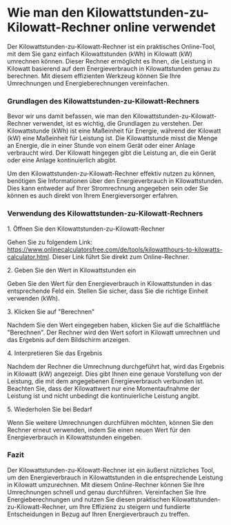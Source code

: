 Wie man den Kilowattstunden-zu-Kilowatt-Rechner online verwendet
================================================================

Der Kilowattstunden-zu-Kilowatt-Rechner ist ein praktisches Online-Tool, mit dem Sie ganz einfach Kilowattstunden (kWh) in Kilowatt (kW) umrechnen können. Dieser Rechner ermöglicht es Ihnen, die Leistung in Kilowatt basierend auf dem Energieverbrauch in Kilowattstunden genau zu berechnen. Mit diesem effizienten Werkzeug können Sie Ihre Umrechnungen und Energieberechnungen vereinfachen.

### Grundlagen des Kilowattstunden-zu-Kilowatt-Rechners

Bevor wir uns damit befassen, wie man den Kilowattstunden-zu-Kilowatt-Rechner verwendet, ist es wichtig, die Grundlagen zu verstehen. Der Kilowattstunde (kWh) ist eine Maßeinheit für Energie, während der Kilowatt (kW) eine Maßeinheit für Leistung ist. Die Kilowattstunde misst die Menge an Energie, die in einer Stunde von einem Gerät oder einer Anlage verbraucht wird. Der Kilowatt hingegen gibt die Leistung an, die ein Gerät oder eine Anlage kontinuierlich abgibt.

Um den Kilowattstunden-zu-Kilowatt-Rechner effektiv nutzen zu können, benötigen Sie Informationen über den Energieverbrauch in Kilowattstunden. Dies kann entweder auf Ihrer Stromrechnung angegeben sein oder Sie können es auch direkt von Ihrem Energieversorger erfahren.

### Verwendung des Kilowattstunden-zu-Kilowatt-Rechners

1\. Öffnen Sie den Kilowattstunden-zu-Kilowatt-Rechner

Gehen Sie zu folgendem Link: <https://www.onlinecalculatorsfree.com/de/tools/kilowatthours-to-kilowatts-calculator.html>. Dieser Link führt Sie direkt zum Online-Rechner.

2\. Geben Sie den Wert in Kilowattstunden ein

Geben Sie den Wert für den Energieverbrauch in Kilowattstunden in das entsprechende Feld ein. Stellen Sie sicher, dass Sie die richtige Einheit verwenden (kWh).

3\. Klicken Sie auf "Berechnen"

Nachdem Sie den Wert eingegeben haben, klicken Sie auf die Schaltfläche "Berechnen". Der Rechner wird den Wert sofort in Kilowatt umrechnen und das Ergebnis auf dem Bildschirm anzeigen.

4\. Interpretieren Sie das Ergebnis

Nachdem der Rechner die Umrechnung durchgeführt hat, wird das Ergebnis in Kilowatt (kW) angezeigt. Dies gibt Ihnen eine genaue Vorstellung von der Leistung, die mit dem angegebenen Energieverbrauch verbunden ist. Beachten Sie, dass der Kilowattwert nur eine Momentaufnahme der Leistung ist und nicht unbedingt die kontinuierliche Leistung angibt.

5\. Wiederholen Sie bei Bedarf

Wenn Sie weitere Umrechnungen durchführen möchten, können Sie den Rechner erneut verwenden, indem Sie einen neuen Wert für den Energieverbrauch in Kilowattstunden eingeben.

### Fazit

Der Kilowattstunden-zu-Kilowatt-Rechner ist ein äußerst nützliches Tool, um den Energieverbrauch in Kilowattstunden in die entsprechende Leistung in Kilowatt umzurechnen. Mit diesem Online-Rechner können Sie Ihre Umrechnungen schnell und genau durchführen. Vereinfachen Sie Ihre Energieberechnungen und nutzen Sie diesen praktischen Kilowattstunden-zu-Kilowatt-Rechner, um Ihre Effizienz zu steigern und fundierte Entscheidungen in Bezug auf Ihren Energieverbrauch zu treffen.